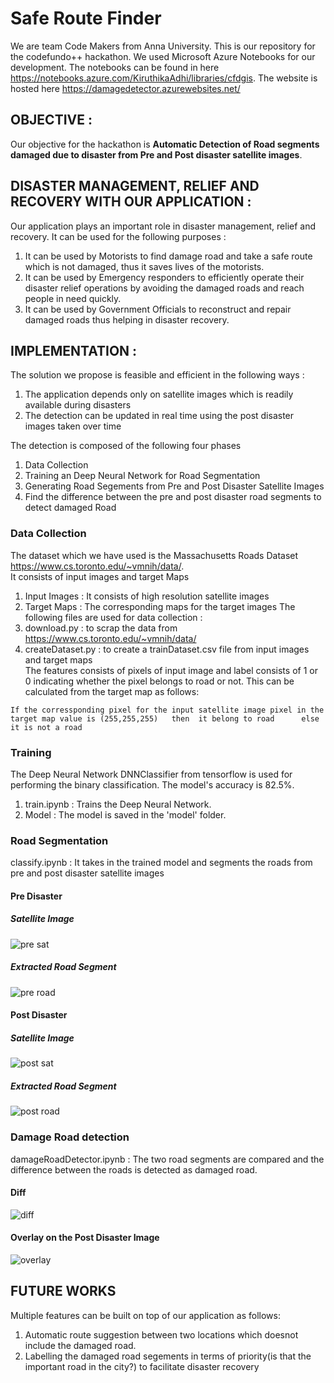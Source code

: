 # Safe Route Finder
We are team Code Makers from Anna University. This is our repository for the codefundo++ hackathon. 
We used Microsoft Azure Notebooks for our development.
The notebooks can be found in here https://notebooks.azure.com/KiruthikaAdhi/libraries/cfdgis.
The website is hosted here https://damagedetector.azurewebsites.net/

## OBJECTIVE : 
   Our objective for the hackathon is **Automatic Detection of Road segments damaged due to disaster from Pre and Post disaster satellite images**.

## DISASTER MANAGEMENT, RELIEF AND RECOVERY WITH OUR APPLICATION :
  Our application plays an important role in disaster management, relief and recovery. It can be used for the following purposes :
  1) It can be used by Motorists to find damage road and take a safe route which is not damaged, thus it saves lives of the motorists.
  2) It can be used by Emergency responders to efficiently operate their disaster relief operations by avoiding the damaged roads and reach people in need quickly.
  3) It can be used by Government Officials to reconstruct and repair damaged roads thus helping in disaster recovery.
  
## IMPLEMENTATION : 
   The solution we propose is feasible and efficient in the following ways : 
   1) The application depends only on satellite images which is readily available during disasters
   2) The detection can be updated in real time using the post disaster images taken over time
   
   The detection is composed of the following four phases  
   1) Data Collection  
   2) Training an Deep Neural Network for Road Segmentation
   3) Generating Road Segements from Pre and Post Disaster Satellite Images
   4) Find the difference between the pre and post disaster road segments to detect damaged Road
   

### Data Collection   
  The dataset which we have used is the Massachusetts Roads Dataset https://www.cs.toronto.edu/~vmnih/data/.  
  It consists of input images and target Maps
  1) Input Images : It consists of high resolution satellite images
  2) Target Maps : The corresponding maps for the target images
  The following files are used for data collection :
  1) download.py : to scrap the data from https://www.cs.toronto.edu/~vmnih/data/ 
  2) createDataset.py : to create a trainDataset.csv file from input images and target maps  
  The features consists of pixels of input image and label consists of 1 or 0 indicating whether the pixel belongs to road or not. This can be calculated from the target map as follows:  
  
  `If the corressponding pixel for the input satellite image pixel in the target map value is (255,255,255)  
   then 
      it belong to road     
   else 
      it is not a road
    `
  
  ### Training
  The Deep Neural Network DNNClassifier from tensorflow is used for performing the binary classification. The model's accuracy is 82.5%.
  1) train.ipynb : Trains the Deep Neural Network.
  2) Model : The model is saved in the 'model' folder.
  
  ### Road Segmentation
  classify.ipynb : It takes in the trained model and segments the roads from pre and post disaster satellite images
  #### Pre Disaster
  ##### Satellite Image
  ![pre sat](https://github.com/KiruthikaAdhi/safe-route-finder/blob/master/preDisaster/channelviewPre.jpg?raw=true)
  
  ##### Extracted Road Segment
  ![pre road](https://github.com/KiruthikaAdhi/safe-route-finder/blob/master/classify_output/channelviewPreRoad.jpeg?raw=true)
  
  #### Post Disaster
  ##### Satellite Image
  ![post sat](https://github.com/KiruthikaAdhi/safe-route-finder/blob/master/postDisaster/channelview.jpg?raw=true)
  
  ##### Extracted Road Segment
  ![post road](https://github.com/KiruthikaAdhi/safe-route-finder/blob/master/classify_output/channelviewPostRoad.jpeg?raw=true)
  
  ### Damage Road detection
  damageRoadDetector.ipynb : The two road segments are compared and the difference between the roads is detected as damaged road.
  
  #### Diff
  ![diff](https://github.com/KiruthikaAdhi/safe-route-finder/blob/master/damageRoad.jpeg?raw=true)
  
  #### Overlay on the Post Disaster Image
  ![overlay](https://github.com/KiruthikaAdhi/safe-route-finder/blob/master/overlayDamagedRoad.jpeg?raw=true)
  
  ## FUTURE WORKS
  Multiple features can be built on top of our application as follows:
  1) Automatic route suggestion between two locations which doesnot include the damaged road.
  2) Labelling the damaged road segements in terms of priority(is that the important road in the city?) to facilitate disaster recovery 
  
  
  
  
    
